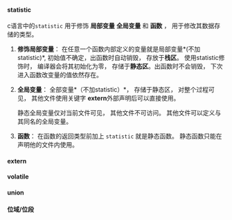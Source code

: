 #### statistic

c语言中的`statistic` 用于修饰 **局部变量** **全局变量** 和 **函数** ， 用于修改其数据存储的类型。

1. **修饰局部变量**： 在任意一个函数内部定义的变量就是局部变量*(不加statistic)*, 初始值不确定，出函数时自动销毁， 存放于**栈区**。 使用statistic修饰时， 编译器会将其初始化为零， 存储于**静态区**。出函数时不会销毁， 下次进入函数改变量的值依然存在。

2. **全局变量**： 全部变量*（不加statistic）*， 存储于静态区， 对整个过程可见， 其他文件使用关键字 **extern**外部声明后可以直接使用。 

   静态全局变量仅对当前文件可见， 其他文件不可访问。 其他文件可以定义与其同名的全局变量。

3. **函数**： 在函数的返回类型前加上 `statistic` 就是静态函数。 静态函数只能在声明他的文件内使用。

#### extern



#### volatile



#### union



#### 位域/位段



### 









